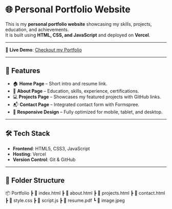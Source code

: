 # 🌐 Personal Portfolio Website

This is my **personal portfolio website** showcasing my skills, projects, education, and achievements.  
It is built using **HTML, CSS, and JavaScript** and deployed on **Vercel**.  

---

🔗 **Live Demo**: [Checkout my Portfolio](https://my-portfolio-one-blush-65.vercel.app/)

---


## 🚀 Features
- 🏠 **Home Page** – Short intro and resume link.  
- 👤 **About Page** – Education, skills, experience, certifications.  
- 💻 **Projects Page** – Showcases my featured projects with GitHub links.  
- 📬 **Contact Page** – Integrated contact form with Formspree.  
- 📱 **Responsive Design** – Fully optimized for mobile, tablet, and desktop.  

---

## 🛠️ Tech Stack
- **Frontend**: HTML5, CSS3, JavaScript  
- **Hosting**: Vercel  
- **Version Control**: Git & GitHub  

---

## 📂 Folder Structure

📦 Portfolio
┣ 📜 index.html
┣ 📜 about.html
┣ 📜 projects.html
┣ 📜 contact.html
┣ 📜 style.css
┣ 📜 script.js
┣ 📜 resume.pdf
┗ 📜 image.jpeg
